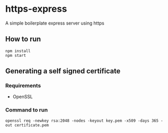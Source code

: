 # https-express
A simple boilerplate express server using https

## How to run
```
npm install
npm start
```

## Generating a self signed certificate
### Requirements
* OpenSSL

### Command to run
```
openssl req -newkey rsa:2048 -nodes -keyout key.pem -x509 -days 365 -out certificate.pem
```